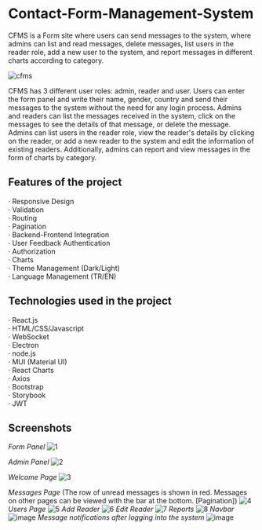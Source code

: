 # Contact-Form-Management-System
CFMS is a Form site where users can send messages to the system, where admins can list and read messages, delete messages, list users in the reader role, add a new user to the system, and report messages in different charts according to category.

![cfms](https://github.com/oguzhanertekin/Contact-Form-Management-System/assets/68961575/db67aa45-17aa-40a9-a944-987feda50c04)

CFMS has 3 different user roles: admin, reader and user. Users can enter the form panel and write their name, gender, country and send their messages to the system without the need for any login process. Admins and readers can list the messages received in the system, click on the messages to see the details of that message, or delete the message. Admins can list users in the reader role, view the reader's details by clicking on the reader, or add a new reader to the system and edit the information of existing readers. Additionally, admins can report and view messages in the form of charts by category.

## Features of the project
· Responsive Design <br>
· Validation <br>
· Routing <br>
· Pagination<br>
· Backend-Frontend Integration <br>
· User Feedback Authentication <br>
· Authorization <br>
· Charts <br>
· Theme Management (Dark/Light) <br>
· Language Management (TR/EN) <br>

## Technologies used in the project
· React.js <br>
· HTML/CSS/Javascript <br>
· WebSocket <br>
· Electron <br>
· node.js <br>
· MUI (Material UI) <br>
· React Charts <br>
· Axios <br>
· Bootstrap <br>
· Storybook <br>
· JWT <br>


## Screenshots
 _Form Panel_
![1](https://github.com/oguzhanertekin/Contact-Form-Management-System/assets/68961575/d237f426-ef96-4db8-8b59-04a56e5b2b77)

_Admin Panel_
![2](https://github.com/oguzhanertekin/Contact-Form-Management-System/assets/68961575/c8b281da-b1d1-4144-b3e0-b89419204afa)

_Welcome Page_
![3](https://github.com/oguzhanertekin/Contact-Form-Management-System/assets/68961575/a62178c5-da0a-4ccf-81db-f328134eab64)

_Messages Page_  (The row of unread messages is shown in red. Messages on other pages can be viewed with the bar at the bottom. [Pagination])
![4](https://github.com/oguzhanertekin/Contact-Form-Management-System/assets/68961575/121067e4-0ab6-4af2-8454-ad848089e969)
_Users Page_ 
![5](https://github.com/oguzhanertekin/Contact-Form-Management-System/assets/68961575/b8e028c1-4a13-45dd-a900-b96939a106ac)
_Add Reader_
![6](https://github.com/oguzhanertekin/Contact-Form-Management-System/assets/68961575/2fbdff85-43cf-4f38-ae1b-067ac7dc7052)
_Edit Reader_
![7](https://github.com/oguzhanertekin/Contact-Form-Management-System/assets/68961575/9f092717-51fc-4c43-9f8f-5bc6db6cd601)
_Reports_
![8](https://github.com/oguzhanertekin/Contact-Form-Management-System/assets/68961575/32965cd1-8556-4a31-9039-ee133bb7e142)
_Navbar_
![image](https://github.com/oguzhanertekin/Contact-Form-Management-System/assets/68961575/b357bab0-09e3-4750-b994-fb95537e6494)
_Message notifications after logging into the system_
![image](https://github.com/oguzhanertekin/Contact-Form-Management-System/assets/68961575/73307e0d-982a-445b-afc0-69c2863c3b2e)





